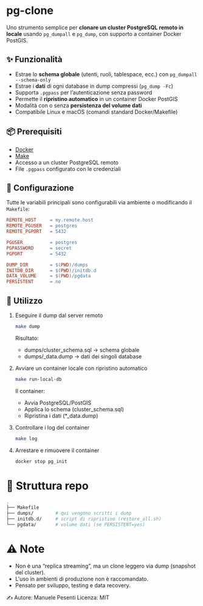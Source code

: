 # pg-clone

Uno strumento semplice per **clonare un cluster PostgreSQL remoto in locale** usando `pg_dumpall` e `pg_dump`, con supporto a container Docker PostGIS.

## ✨ Funzionalità

- Estrae lo **schema globale** (utenti, ruoli, tablespace, ecc.) con `pg_dumpall --schema-only`
- Estrae i **dati** di ogni database in dump compressi (`pg_dump -Fc`)
- Supporta `.pgpass` per l’autenticazione senza password
- Permette il **ripristino automatico** in un container Docker PostGIS
- Modalità con o senza **persistenza del volume dati**
- Compatibile Linux e macOS (comandi standard Docker/Makefile)

## 📦 Prerequisiti

- [Docker](https://docs.docker.com/get-docker/)
- [Make](https://www.gnu.org/software/make/)
- Accesso a un cluster PostgreSQL remoto
- File `.pgpass` configurato con le credenziali

## 🔧 Configurazione

Tutte le variabili principali sono configurabili via ambiente o modificando il `Makefile`:

```makefile
REMOTE_HOST     = my.remote.host
REMOTE_PGUSER   = postgres
REMOTE_PGPORT   = 5432

PGUSER          = postgres
PGPASSWORD      = secret
PGPORT          = 5432

DUMP_DIR        = $(PWD)/dumps
INITDB_DIR      = $(PWD)/initdb.d
DATA_VOLUME     = $(PWD)/pgdata
PERSISTENT      = no
```

## 🚀 Utilizzo

1. Eseguire il dump dal server remoto
    ```sh
    make dump
    ```
    Risultato:
    - dumps/cluster_schema.sql → schema globale
    - dumps/<dbname>_data.dump → dati dei singoli database

2. Avviare un container locale con ripristino automatico
    ```sh
    make run-local-db
    ```
    Il container:
    - Avvia PostgreSQL/PostGIS
    - Applica lo schema (cluster_schema.sql)
    - Ripristina i dati (*_data.dump)

3. Controllare i log del container
    ```sh
    make log
    ```

4. Arrestare e rimuovere il container
    ```sh
    docker stop pg_init
    ```

# 📂 Struttura repo
```bash
.
├── Makefile
├── dumps/        # qui vengono scritti i dump
├── initdb.d/     # script di ripristino (restore_all.sh)
└── pgdata/       # volume dati (se PERSISTENT=yes)
````

# ⚠️ Note

- Non è una “replica streaming”, ma un clone leggero via dump (snapshot del cluster).
- L'uso in ambienti di produzione non è raccomandato.
- Pensato per sviluppo, testing e data recovery.

✍️ Autore: Manuele Pesenti
Licenza: MIT